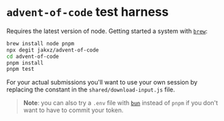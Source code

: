 # `advent-of-code` test harness

Requires the latest version of node.
Getting started a system with [`brew`](https://brew.sh):

```sh
brew install node pnpm
npx degit jakxz/advent-of-code
cd advent-of-code
pnpm install
pnpm test
```

For your actual submissions you'll want to use your own session by replacing the constant in the `shared/download-input.js` file.

> **Note**: you can also try a `.env` file with [`bun`](https://github.com/oven-sh/bun#install) instead of `pnpm` if you don't want to have to commit your token.
